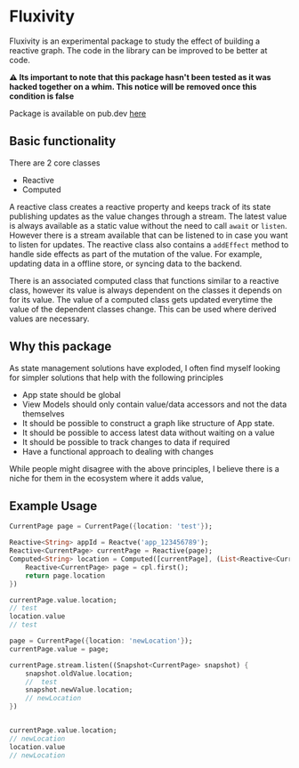 # Fluxivity

Fluxivity is an experimental package to study the effect of building a reactive graph. The
code in the library can be improved to be better at code. 

**⚠️ Its important to note that this package hasn't been tested as it was hacked together on a whim. This notice will be removed once this condition is false**

Package is available on pub.dev [here](https://pub.dev/packages/fluxivity)

## Basic functionality

There are 2 core classes

* Reactive
* Computed

A reactive class creates a reactive property and keeps track of its state publishing updates as 
the value changes through a stream. The latest value is always available as a static value 
without the need to call `await` or `listen`. However there is a stream available that can be 
listened to in case you want to listen for updates. The reactive class also contains a `addEffect`
method to handle side effects as part of the mutation of the value. For example, updating data in 
a offline store, or syncing data to the backend.

There is an associated computed class that functions similar to a reactive class, however its value
is always dependent on the classes it depends on for its value. The value of a computed class gets
updated everytime the value of the dependent classes change. This can be used where derived values 
are necessary. 

## Why this package

As state management solutions have exploded, I often find myself looking for simpler solutions 
that help with the following principles

* App state should be global
* View Models should only contain value/data accessors and not the data themselves
* It should be possible to construct a graph like structure of App state.
* It should be possible to access latest data without waiting on a value
* It should be possible to track changes to data if required
* Have a functional approach to dealing with changes

While people might disagree with the above principles, I believe there is a niche for them in the
ecosystem where it adds value, 

## Example Usage

```dart
CurrentPage page = CurrentPage({location: 'test'});

Reactive<String> appId = Reactve('app_123456789');
Reactive<CurrentPage> currentPage = Reactive(page);
Computed<String> location = Computed([currentPage], (List<Reactive<CurrentPage>> cpl ) {
    Reactive<CurrentPage> page = cpl.first();
    return page.location
})

currentPage.value.location;
// test
location.value
// test

page = CurrentPage({location: 'newLocation'});
currentPage.value = page;

currentPage.stream.listen((Snapshot<CurrentPage> snapshot) {
    snapshot.oldValue.location;
    //  test
    snapshot.newValue.location;
    // newLocation
})


currentPage.value.location;
// newLocation
location.value
// newLocation

```